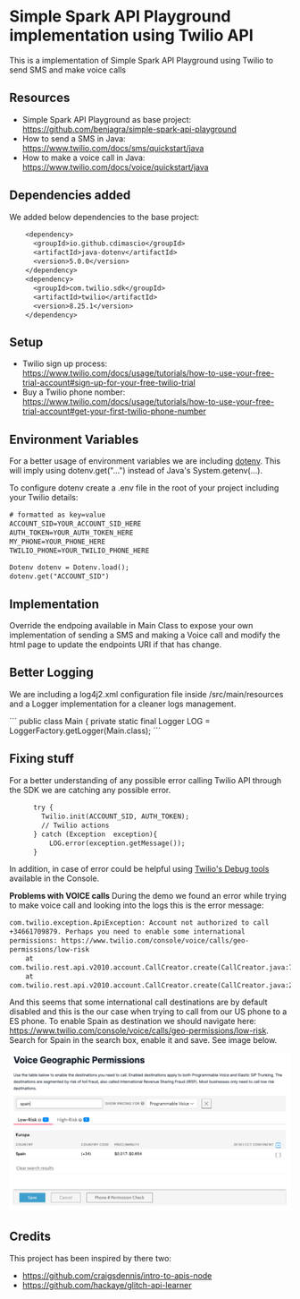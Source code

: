 # Simple Spark API Playground implementation using Twilio API

This is a implementation of Simple Spark API Playground using Twilio to send SMS and make voice calls

## Resources
* Simple Spark API Playground as base project: https://github.com/benjagra/simple-spark-api-playground
* How to send a SMS in Java: https://www.twilio.com/docs/sms/quickstart/java
* How to make a voice call in Java: https://www.twilio.com/docs/voice/quickstart/java

## Dependencies added
We added below dependencies to the base project:
```
    <dependency>
      <groupId>io.github.cdimascio</groupId>
      <artifactId>java-dotenv</artifactId>
      <version>5.0.0</version>
    </dependency>
    <dependency>
      <groupId>com.twilio.sdk</groupId>
      <artifactId>twilio</artifactId>
      <version>8.25.1</version>
    </dependency>
```

## Setup
* Twilio sign up process: https://www.twilio.com/docs/usage/tutorials/how-to-use-your-free-trial-account#sign-up-for-your-free-twilio-trial
* Buy a Twilio phone nomber: https://www.twilio.com/docs/usage/tutorials/how-to-use-your-free-trial-account#get-your-first-twilio-phone-number

## Environment Variables 
For a better usage of environment variables we are including [dotenv](https://github.com/cdimascio/dotenv-java). This will imply using dotenv.get("...") instead of Java's System.getenv(...). 

To configure dotenv create a .env file in the root of your project including your Twilio details:
```
# formatted as key=value
ACCOUNT_SID=YOUR_ACCOUNT_SID_HERE
AUTH_TOKEN=YOUR_AUTH_TOKEN_HERE
MY_PHONE=YOUR_PHONE_HERE
TWILIO_PHONE=YOUR_TWILIO_PHONE_HERE
```
```
Dotenv dotenv = Dotenv.load();
dotenv.get("ACCOUNT_SID")
```

## Implementation
Override the endpoing available in Main Class to expose your own implementation of sending a SMS and making a Voice call and modify the html page to update the endpoints URI if that has change.

## Better Logging
We are including a log4j2.xml configuration file inside /src/main/resources and a Logger implementation for a cleaner logs management.

´´´
public class Main {
  private static final Logger LOG = LoggerFactory.getLogger(Main.class);
´´´

## Fixing stuff
For a better understanding of any possible error calling Twilio API through the SDK we are catching any possible error.
```
      try {
        Twilio.init(ACCOUNT_SID, AUTH_TOKEN);
        // Twilio actions
      } catch (Exception  exception){
          LOG.error(exception.getMessage());
      }
```
In addition, in case of error could be helpful using [Twilio's Debug tools](https://www.twilio.com/docs/sms/debugging-tools#how-to-use-the-twilio-error-logs) available in the Console.

**Problems with VOICE calls**
During the demo we found an error while trying to make voice call and looking into the logs this is the error message:
```
com.twilio.exception.ApiException: Account not authorized to call +34661709879. Perhaps you need to enable some international permissions: https://www.twilio.com/console/voice/calls/geo-permissions/low-risk
	at com.twilio.rest.api.v2010.account.CallCreator.create(CallCreator.java:761)
	at com.twilio.rest.api.v2010.account.CallCreator.create(CallCreator.java:26)
```

And this seems that some international call destinations are by default disabled and this is the our case when trying to call from our US phone to a ES phone. To enable Spain as destination we should navigate here: https://www.twilio.com/console/voice/calls/geo-permissions/low-risk. Search for Spain in the search box, enable it and save. See image below.

![Enable Spain](enable-spain.png)


## Credits
This project has been inspired by there two:
* https://github.com/craigsdennis/intro-to-apis-node
* https://github.com/hackaye/glitch-api-learner
